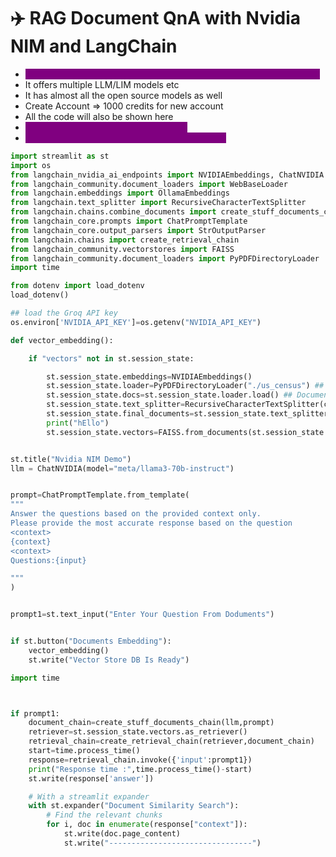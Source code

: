 # ✈️ RAG Document QnA with Nvidia NIM and LangChain

* <mark style="color:purple;background-color:purple;">**NVIDIA Nim is set of inference microservices for deploying AI models**</mark>
* It offers multiple LLM/LIM models etc
* It has almost all the open source models as well
* Create Account ⇒ 1000 credits for new account
* All the code will also be shown here
* <mark style="color:purple;background-color:purple;">**Click on Get API key ⇒ To get new key**</mark>
* <mark style="color:purple;background-color:purple;">**Use Langchain NVIDIAEmbedding, ChatNVIDIA**</mark>

```python
import streamlit as st
import os
from langchain_nvidia_ai_endpoints import NVIDIAEmbeddings, ChatNVIDIA
from langchain_community.document_loaders import WebBaseLoader
from langchain.embeddings import OllamaEmbeddings
from langchain.text_splitter import RecursiveCharacterTextSplitter
from langchain.chains.combine_documents import create_stuff_documents_chain
from langchain_core.prompts import ChatPromptTemplate
from langchain_core.output_parsers import StrOutputParser
from langchain.chains import create_retrieval_chain
from langchain_community.vectorstores import FAISS
from langchain_community.document_loaders import PyPDFDirectoryLoader
import time

from dotenv import load_dotenv
load_dotenv()

## load the Groq API key
os.environ['NVIDIA_API_KEY']=os.getenv("NVIDIA_API_KEY")

def vector_embedding():

    if "vectors" not in st.session_state:

        st.session_state.embeddings=NVIDIAEmbeddings()
        st.session_state.loader=PyPDFDirectoryLoader("./us_census") ## Data Ingestion
        st.session_state.docs=st.session_state.loader.load() ## Document Loading
        st.session_state.text_splitter=RecursiveCharacterTextSplitter(chunk_size=700,chunk_overlap=50) ## Chunk Creation
        st.session_state.final_documents=st.session_state.text_splitter.split_documents(st.session_state.docs[:30]) #splitting
        print("hEllo")
        st.session_state.vectors=FAISS.from_documents(st.session_state.final_documents,st.session_state.embeddings) #vector OpenAI embeddings


st.title("Nvidia NIM Demo")
llm = ChatNVIDIA(model="meta/llama3-70b-instruct")


prompt=ChatPromptTemplate.from_template(
"""
Answer the questions based on the provided context only.
Please provide the most accurate response based on the question
<context>
{context}
<context>
Questions:{input}

"""
)


prompt1=st.text_input("Enter Your Question From Doduments")


if st.button("Documents Embedding"):
    vector_embedding()
    st.write("Vector Store DB Is Ready")

import time



if prompt1:
    document_chain=create_stuff_documents_chain(llm,prompt)
    retriever=st.session_state.vectors.as_retriever()
    retrieval_chain=create_retrieval_chain(retriever,document_chain)
    start=time.process_time()
    response=retrieval_chain.invoke({'input':prompt1})
    print("Response time :",time.process_time()-start)
    st.write(response['answer'])

    # With a streamlit expander
    with st.expander("Document Similarity Search"):
        # Find the relevant chunks
        for i, doc in enumerate(response["context"]):
            st.write(doc.page_content)
            st.write("--------------------------------")

```
